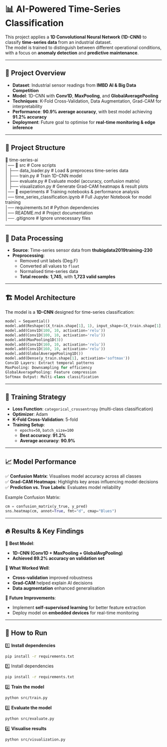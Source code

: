 # 📊 AI-Powered Time-Series Classification  

This project applies a **1D Convolutional Neural Network (1D-CNN)** to classify **time-series data** from an industrial dataset.  
The model is trained to distinguish between different operational conditions, with a focus on **anomaly detection** and **predictive maintenance**.  

---

## 🚀 Project Overview  

- **Dataset**: Industrial sensor readings from **IMBD AI & Big Data Competition**  
- **Model**: 1D-CNN with **Conv1D**, **MaxPooling**, and **GlobalAveragePooling**  
- **Techniques**: K-Fold Cross-Validation, Data Augmentation, Grad-CAM for interpretability  
- **Performance**: **90.9% average accuracy**, with best model achieving **91.2% accuracy**  
- **Deployment**: Future goal to optimise for **real-time monitoring & edge inference**  

---

## 📂 Project Structure  

📂 time-series-ai  
│── 📂 src                      # Core scripts  
│   ├── data_loader.py          # Load & preprocess time-series data  
│   ├── train.py                # Train 1D-CNN model  
│   ├── evaluate.py             # Evaluate model (accuracy, confusion matrix)  
│   ├── visualization.py        # Generate Grad-CAM heatmaps & result plots  
│── 📂 experiments              # Training notebooks & performance analysis  
│── time_series_classification.ipynb  # Full Jupyter Notebook for model training  
│── requirements.txt            # Python dependencies  
│── README.md                   # Project documentation  
│── .gitignore                   # Ignore unnecessary files  



---

## 🔬 Data Processing  

- **Source**: Time-series sensor data from **thubigdata2019training-230**  
- **Preprocessing**:  
  - Removed unit labels (Deg.F)  
  - Converted all values to `float`  
  - Normalised time-series data  
  - **Total records**: **1,745**, with **1,723 valid samples**  

---

## 🏗 Model Architecture  

The model is a **1D-CNN** designed for time-series classification:  

```python
model = Sequential()
model.add(Reshape((X_train.shape[1], 1), input_shape=(X_train.shape[1],)))  
model.add(Conv1D(100, 10, activation='relu'))  
model.add(Conv1D(100, 10, activation='relu'))  
model.add(MaxPooling1D(3))  
model.add(Conv1D(160, 10, activation='relu'))  
model.add(Conv1D(160, 10, activation='relu'))  
model.add(GlobalAveragePooling1D())  
model.add(Dense(y_train.shape[1], activation='softmax'))
Conv1D Layers: Extract temporal patterns
MaxPooling: Downsampling for efficiency
GlobalAveragePooling: Feature compression
Softmax Output: Multi-class classification
```

---

## 🎯 Training Strategy  

- **Loss Function**: `categorical_crossentropy` (multi-class classification)  
- **Optimizer**: Adam  
- **K-Fold Cross-Validation**: 5-fold  
- **Training Setup**:  
  - `epochs=50`, `batch_size=100`  
  - **Best accuracy**: **91.2%**  
  - **Average accuracy**: **90.9%**  

---

## 📈 Model Performance  

✅ **Confusion Matrix**: Visualises model accuracy across all classes  
✅ **Grad-CAM Heatmaps**: Highlights key areas influencing model decisions  
✅ **Prediction vs. True Labels**: Evaluates model reliability  

Example Confusion Matrix:

```python
cm = confusion_matrix(y_true, y_pred)
sns.heatmap(cm, annot=True, fmt="d", cmap="Blues")
```

---
## 🔥 Results & Key Findings  

📌 **Best Model**:  
- **1D-CNN (Conv1D + MaxPooling + GlobalAvgPooling)**  
- **Achieved 89.2% accuracy on validation set**  

📌 **What Worked Well**:  
- **Cross-validation** improved robustness  
- **Grad-CAM** helped explain AI decisions  
- **Data augmentation** enhanced generalisation  

📌 **Future Improvements**:  
- Implement **self-supervised learning** for better feature extraction  
- Deploy model on **embedded devices** for real-time monitoring  

---

## 📌 How to Run  

1️⃣ **Install dependencies**  
```bash
pip install -r requirements.txt
```
1️⃣ Install dependencies
```bash
pip install -r requirements.txt
```
2️⃣ **Train the model**
```bash
python src/train.py
```
3️⃣ **Evaluate the model**
```bash
python src/evaluate.py
```
4️⃣ **Visualise results**
```bash
python src/visualization.py
```

